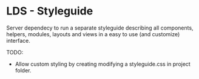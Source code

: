 # LDS - Styleguide

Server dependecy to run a separate styleguide describing all components, helpers, modules, layouts and views in a easy to use (and customize) interface.


TODO:
* Allow custom styling by creating modifying a styleguide.css in project folder.
